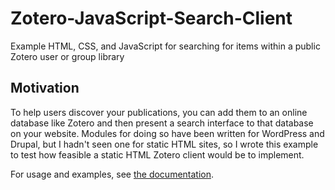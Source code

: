 # Zotero-JavaScript-Search-Client
Example HTML, CSS, and JavaScript for searching for items within a public Zotero user or group library

## Motivation

To help users discover your publications, you can add them to an online database like Zotero and then present a search interface to that database on your website. Modules for doing so have been written for WordPress and Drupal, but I hadn't seen one for static HTML sites, so I wrote this example to test how feasible a static HTML Zotero client would be to implement.

For usage and examples, see [the documentation](https://ble-lter.github.io/Zotero-JavaScript-Search-Client/).

